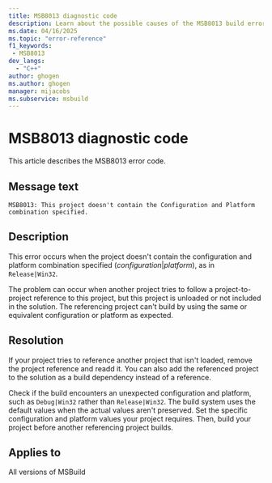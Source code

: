 ```yaml
---
title: MSB8013 diagnostic code
description: Learn about the possible causes of the MSB8013 build error and get troubleshooting tips.
ms.date: 04/16/2025
ms.topic: "error-reference"
f1_keywords:
 - MSB8013
dev_langs:
  - "C++"
author: ghogen
ms.author: ghogen
manager: mijacobs
ms.subservice: msbuild
---
```

# MSB8013 diagnostic code

<!-- :::ErrorDefinitionDescription::: -->
<!-- :::editable-content name="introDescription"::: -->
This article describes the MSB8013 error code.
<!-- :::editable-content-end::: -->

## Message text

`MSB8013: This project doesn't contain the Configuration and Platform combination specified.`

<!-- :::editable-content name="postOutputDescription"::: -->
## Description

This error occurs when the project doesn't contain the configuration and platform combination specified (*configuration*|*platform*), as in `Release|Win32`.

The problem can occur when another project tries to follow a project-to-project reference to this project, but this project is unloaded or not included in the solution. The referencing project can't build by using the same or equivalent configuration or platform as expected.

## Resolution

If your project tries to reference another project that isn't loaded, remove the project reference and readd it. You can also add the referenced project to the solution as a build dependency instead of a reference.

Check if the build encounters an unexpected configuration and platform, such as `Debug|Win32` rather than `Release|Win32`. The build system uses the default values when the actual values aren't preserved. Set the specific configuration and platform values your project requires. Then, build your project before another referencing project builds.
<!-- :::editable-content-end::: -->
<!-- :::ErrorDefinitionDescription-end::: -->

## Applies to

All versions of MSBuild